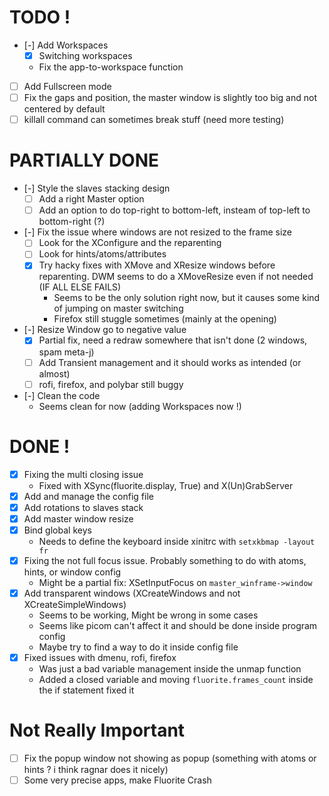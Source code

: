 # TODO !
- [-] Add Workspaces
    - [x] Switching workspaces
    - Fix the app-to-workspace function
- [ ] Add Fullscreen mode
- [ ] Fix the gaps and position, the master window is slightly too big and not centered by default
- [ ] killall command can sometimes break stuff (need more testing)

# PARTIALLY DONE
- [-] Style the slaves stacking design
    - [ ] Add a right Master option
    - [ ] Add an option to do top-right to bottom-left, insteam of top-left to bottom-right (?) 
- [-] Fix the issue where windows are not resized to the frame size
    - [ ] Look for the XConfigure and the reparenting
    - [ ] Look for hints/atoms/attributes
    - [x] Try hacky fixes with XMove and XResize windows before reparenting. DWM seems to do a XMoveResize even if not needed (IF ALL ELSE FAILS) 
        - Seems to be the only solution right now, but it causes some kind of jumping on master switching
        - Firefox still stuggle sometimes (mainly at the opening)
- [-] Resize Window go to negative value
    - [x] Partial fix, need a redraw somewhere that isn't done (2 windows, spam meta-j)
    - [ ] Add Transient management and it should works as intended (or almost)
    - [ ] rofi, firefox, and polybar still buggy
- [-] Clean the code
    - Seems clean for now (adding Workspaces now !)

# DONE !
- [x] Fixing the multi closing issue
    - Fixed with XSync(fluorite.display, True) and X(Un)GrabServer
- [x] Add and manage the config file
- [x] Add rotations to slaves stack
- [x] Add master window resize
- [x] Bind global keys
    - Needs to define the keyboard inside xinitrc with `setxkbmap -layout fr`
- [x] Fixing the not full focus issue. Probably something to do with atoms, hints, or window config
    - Might be a partial fix: XSetInputFocus on `master_winframe->window`
- [x] Add transparent windows (XCreateWindows and not XCreateSimpleWindows)
    - Seems to be working, Might be wrong in some cases
    - Seems like picom can't affect it and should be done inside program config
    - Maybe try to find a way to do it inside config file
- [x] Fixed issues with dmenu, rofi, firefox
    - Was just a bad variable management inside the unmap function
    - Added a closed variable and moving `fluorite.frames_count` inside the if statement fixed it

# Not Really Important
- [ ] Fix the popup window not showing as popup (something with atoms or hints ? i think ragnar does it nicely)
- [ ] Some very precise apps, make Fluorite Crash
